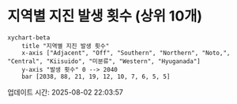 # 지역별 지진 발생 횟수 (상위 10개)

```mermaid
xychart-beta
    title "지역별 지진 발생 횟수"
    x-axis ["Adjacent", "Off", "Southern", "Northern", "Noto,", "Central", "Kiisuido", "미분류", "Western", "Hyuganada"]
    y-axis "발생 횟수" 0 --> 2040
    bar [2038, 88, 21, 19, 12, 10, 7, 6, 5, 5]
```

업데이트 시간: 2025-08-02 22:03:57

